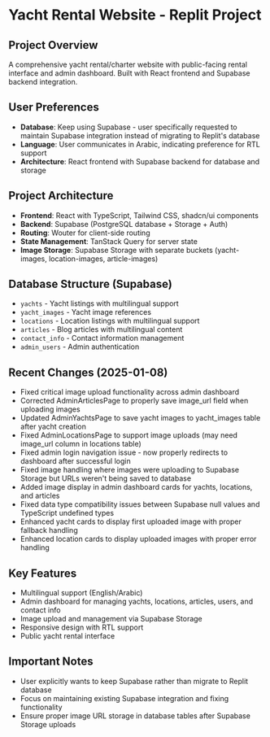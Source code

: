 # Yacht Rental Website - Replit Project

## Project Overview
A comprehensive yacht rental/charter website with public-facing rental interface and admin dashboard. Built with React frontend and Supabase backend integration.

## User Preferences
- **Database**: Keep using Supabase - user specifically requested to maintain Supabase integration instead of migrating to Replit's database
- **Language**: User communicates in Arabic, indicating preference for RTL support
- **Architecture**: React frontend with Supabase backend for database and storage

## Project Architecture
- **Frontend**: React with TypeScript, Tailwind CSS, shadcn/ui components
- **Backend**: Supabase (PostgreSQL database + Storage + Auth)
- **Routing**: Wouter for client-side routing
- **State Management**: TanStack Query for server state
- **Image Storage**: Supabase Storage with separate buckets (yacht-images, location-images, article-images)

## Database Structure (Supabase)
- `yachts` - Yacht listings with multilingual support
- `yacht_images` - Yacht image references
- `locations` - Location listings with multilingual support  
- `articles` - Blog articles with multilingual content
- `contact_info` - Contact information management
- `admin_users` - Admin authentication

## Recent Changes (2025-01-08)
- Fixed critical image upload functionality across admin dashboard
- Corrected AdminArticlesPage to properly save image_url field when uploading images
- Updated AdminYachtsPage to save yacht images to yacht_images table after yacht creation
- Fixed AdminLocationsPage to support image uploads (may need image_url column in locations table)
- Fixed admin login navigation issue - now properly redirects to dashboard after successful login
- Fixed image handling where images were uploading to Supabase Storage but URLs weren't being saved to database
- Added image display in admin dashboard cards for yachts, locations, and articles
- Fixed data type compatibility issues between Supabase null values and TypeScript undefined types
- Enhanced yacht cards to display first uploaded image with proper fallback handling
- Enhanced location cards to display uploaded images with proper error handling

## Key Features
- Multilingual support (English/Arabic)
- Admin dashboard for managing yachts, locations, articles, users, and contact info
- Image upload and management via Supabase Storage
- Responsive design with RTL support
- Public yacht rental interface

## Important Notes
- User explicitly wants to keep Supabase rather than migrate to Replit database
- Focus on maintaining existing Supabase integration and fixing functionality
- Ensure proper image URL storage in database tables after Supabase Storage uploads